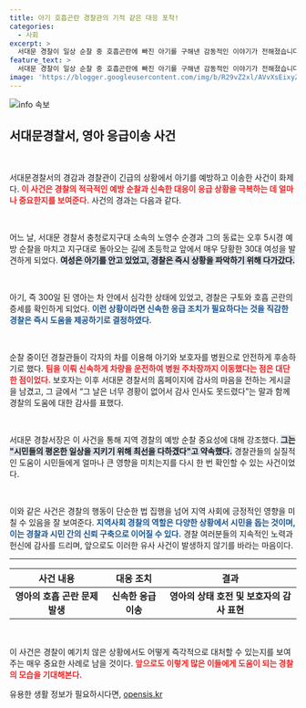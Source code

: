 ```yaml
---
title: 아기 호흡곤란 경찰관의 기적 같은 대응 포착!
categories:
  - 사회
excerpt: >
  서대문 경찰이 일상 순찰 중 호흡곤란에 빠진 아기를 구해낸 감동적인 이야기가 전해졌습니다. 초보 엄마의 위기 상황에서 경찰의 신속한 대응이 생명을 구했습니다. 경찰의 따뜻한 마음이 빛나는 순간을 클릭해 확인하세요!
feature_text: >
  서대문 경찰이 일상 순찰 중 호흡곤란에 빠진 아기를 구해낸 감동적인 이야기가 전해졌습니다. 초보 엄마의 위기 상황에서 경찰의 신속한 대응이 생명을 구했습니다. 경찰의 따뜻한 마음이 빛나는 순간을 클릭해 확인하세요!
image: 'https://blogger.googleusercontent.com/img/b/R29vZ2xl/AVvXsEixyZcFfHzMRdzZMjFBmAUKJYCLCGyLL1o632UiGVXcaFdKo_bkvkuCioo0uUKlGfBVcT3P84aROyZIXSBEx3Aw5nCQ3pTgDom1WDC4m8eifvWiAmWEEVb4x6G_l8C0QH225ldMjyaFvpxGEBGNO37VmDTDMHGhJPq73UglMfDca1-0aw/s1600/blogspot.png'
---
```


<p><img src="https://blogger.googleusercontent.com/img/b/R29vZ2xl/AVvXsEixyZcFfHzMRdzZMjFBmAUKJYCLCGyLL1o632UiGVXcaFdKo_bkvkuCioo0uUKlGfBVcT3P84aROyZIXSBEx3Aw5nCQ3pTgDom1WDC4m8eifvWiAmWEEVb4x6G_l8C0QH225ldMjyaFvpxGEBGNO37VmDTDMHGhJPq73UglMfDca1-0aw/s1600/blogspot.png" alt="info 속보" /></p>

<h2 data-ke-size="size26">서대문경찰서, 영아 응급이송 사건</h2>

<p data-ke-size="size16">&nbsp;</p>

<p>서대문경찰서의 경감과 경찰관이 긴급의 상황에서 아기를 예방하고 이송한 사건이 화제다. <b><span style="color: #ee2323;">이 사건은 경찰의 적극적인 예방 순찰과 신속한 대응이 응급 상황을 극복하는 데 얼마나 중요한지를 보여준다.</span></b> 사건의 경과는 다음과 같다. </p>

<p data-ke-size="size16">&nbsp;</p>

<p>어느 날, 서대문 경찰서 충청로지구대 소속의 노영수 순경과 그의 동료는 오후 5시경 예방 순찰을 마치고 지구대로 돌아오는 길에 초등학교 앞에서 매우 당황한 30대 여성을 발견하게 되었다. <b><span style="background-color: #21538527;">여성은 아기를 안고 있었고, 경찰은 즉시 상황을 파악하기 위해 다가갔다.</span></b> </p>

<p data-ke-size="size16">&nbsp;</p>

<p>아기, 즉 300일 된 영아는 차 안에서 심각한 상태에 있었고, 경찰은 구토와 호흡 곤란의 증세를 확인하게 되었다. <b><span style="color: #1a5490;">이런 상황이라면 신속한 응급 조치가 필요하다는 것을 직감한 경찰은 즉시 도움을 제공하기로 결정하였다.</span></b> </p>

<p data-ke-size="size16">&nbsp;</p>

<p>순찰 중이던 경찰관들이 각자의 차를 이용해 아기와 보호자를 병원으로 안전하게 후송하기로 했다. <b><span style="color: #ee2323;">팀을 이뤄 신속하게 차량을 운전하여 병원 주차장까지 이동했다는 점은 대단한 점이었다.</span></b> 보호자는 이후 서대문 경찰서의 홈페이지에 감사의 마음을 전하는 게시글을 남겼고, 그 글에서 “그 날은 너무 경황이 없어서 감사 인사도 못드렸다”는 말과 함께 경찰의 도움에 대한 감사를 표했다.</p>

<p data-ke-size="size16">&nbsp;</p>

<p>서대문 경찰서장은 이 사건을 통해 지역 경찰의 예방 순찰 중요성에 대해 강조했다. <b><span style="background-color: #21538527;">그는 "시민들의 평온한 일상을 지키기 위해 최선을 다하겠다"고 약속했다.</span></b> 경찰관들의 실질적인 도움이 시민들에게 얼마나 큰 영향을 미치는지를 다시 한 번 확인할 수 있는 사건이었다.</p>

<p data-ke-size="size16">&nbsp;</p>

<p>이와 같은 사건은 경찰의 행동이 단순한 법 집행을 넘어 지역 사회에 긍정적인 영향을 미칠 수 있음을 잘 보여준다. <b><span style="color: #1a5490;">지역사회 경찰의 역할은 다양한 상황에서 시민을 돕는 것이며, 이는 경찰과 시민 간의 신뢰 구축으로 이어질 수 있다.</span></b> 경찰 여러분들의 지속적인 노력과 헌신에 감사를 드리며, 앞으로도 이러한 유사 사건이 발생하지 않기를 바라는 마음이다. </p>

<hr>

<table style="width: 100%;">
    <thead>
        <tr>
            <th style="text-align: center;">사건 내용</th>
            <th style="text-align: center;">대응 조치</th>
            <th style="text-align: center;">결과</th>
        </tr>
    </thead>
    <tbody>
        <tr>
            <td style="text-align: center; height: 17px;"><b>영아의 호흡 곤란 문제 발생</b></td>
            <td style="text-align: center; height: 17px;"><b>신속한 응급이송</b></td>
            <td style="text-align: center; height: 17px;"><b>영아의 상태 호전 및 보호자의 감사 표현</b></td>
        </tr>
    </tbody>
</table>

<p data-ke-size="size16">&nbsp;</p> 

<p>이 사건은 경찰이 예기치 않은 상황에서도 어떻게 즉각적으로 대처할 수 있는지를 보여주는 매우 중요한 사례로 남을 것이다. <b><span style="color: #ee2323;">앞으로도 이렇게 많은 이들에게 도움이 되는 경찰의 모습을 기대해본다.</span></b></p>
유용한 생활 정보가 필요하시다면, <a href="https://opensis.kr" rel="dofollow">opensis.kr</a>


